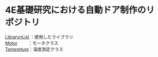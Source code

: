 # 4E基礎研究における自動ドア制作のリポジトリ

[LibrarynList](LibrarynList.md)&thinsp;：使用したライブラリ  
[Motor](Motor.md)&emsp;&ensp;&ensp;&ensp;：モータクラス  
[Tempreture](Tempreture.md)：温度測定クラス  
